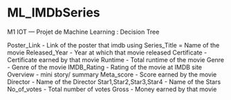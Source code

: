 # ML_IMDbSeries
M1 IOT — Projet de Machine Learning : Decision Tree 


Poster_Link - Link of the poster that imdb using
Series_Title = Name of the movie
Released_Year - Year at which that movie released
Certificate - Certificate earned by that movie
Runtime - Total runtime of the movie
Genre - Genre of the movie
IMDB_Rating - Rating of the movie at IMDB site
Overview - mini story/ summary
Meta_score - Score earned by the movie
Director - Name of the Director
Star1,Star2,Star3,Star4 - Name of the Stars
No_of_votes - Total number of votes
Gross - Money earned by that movie
